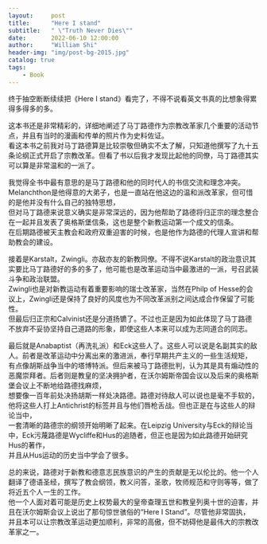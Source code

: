 ```yaml
---
layout:     post
title:      "Here I stand"
subtitle:   " \"Truth Never Dies\""
date:       2022-06-10 12:00:00
author:     "William Shi"
header-img: "img/post-bg-2015.jpg"
catalog: true
tags:
    - Book
---
```

终于抽空断断续续把《Here I stand》看完了，不得不说看英文书真的比想象得累得多得多的多。

这本书还是非常精彩的，详细地阐述了马丁路德作为宗教改革家几个重要的活动节点，并且有当时的漫画和传单的照片作为史料佐证。  
看这本书之前我对马丁路德算是比较崇敬但确实不太了解，只知道他撰写了九十五条论纲正式开启了宗教改革。但看了书以后我才发现比起他的同僚，马丁路德其实可以算是非常温和的一派了。

我觉得全书中最有意思的是马丁路德和他的同时代人的书信交流和理念冲突。Melanchthon是他得意的大弟子，也是一直站在他这边的温和派改革家，但可惜的是他并没有什么自己的独特思想，  
但对马丁路德来说意义确实是非常深远的，因为他帮助了路德将归正宗的理念整合在一起并且发表了奥格斯堡信条，这也是整个新教运动第一个成文的信条。  
在后期路德被天主教会和政府双重迫害的时候，也是他作为路德的代理人宣讲和帮助教会的建设。

接着是Karstalt，Zwingli。亦敌亦友的新教同僚。不得不说Karstalt的政治意识其实要比马丁路德好的多的多了，他可能也是改革运动当中最激进的一派，号召武装斗争和政治联盟。  
Zwingli也是对新教运动有着重要影响的瑞士改革家，当然在Philp of Hesse的会议上，Zwingli还是保持了良好的风度也为不同改革派别之间达成合作保留了可能性。  
但最后归正宗和Calvinist还是分道扬镳了。不过也正是因为如此体现了马丁路德不放弃不妥协坚持自己道路的形象，即使这些人本来可以成为志同道合的同志。

最后就是Anabaptist（再洗礼派）和Eck这些人了。这些人可以说是名副其实的敌人。前者是改革运动中分离出来的激进派，奉行早期共产主义的一些生活规矩，  
有点像胡斯战争当中的塔博特派。但后来被马丁路德批判，认为其是具有煽动性的恶魔崇拜者。后者则是教皇的坚决拥护者，在沃尔姆斯帝国会议以及后来的奥格斯堡会议上不断地给路德找麻烦，  
想要像一百年前处决扬胡斯一样处决路德。路德对待敌人可以说也是毫不手软的，他将这些人打上Antichrist的标签并且与他们唇枪舌战。但也正是在与这些人的辩论当中，  
一套清晰的路德宗的纲领开始明晰了起来。在Leipzig University与Eck的辩论当中，Eck污蔑路德是Wycliffe和Hus的追随者，但正也是因为如此路德开始研究Hus的著作，  
并且从Hus运动的历史当中学会了很多。

总的来说，路德对于新教和德意志民族意识的产生的贡献是无以伦比的。他一个人翻译了德语圣经，撰写了教会纲领，教义问答，圣歌，牧师规范和守则等等，做了将近五个人一生的工作。  
他一个人面对着可能是历史上权势最大的皇帝查理五世和教皇列奥十世的迫害，并且在沃尔姆斯会议上说出了那句惊世骇俗的“Here I Stand”。尽管他非常固执，  
并且本可以让宗教改革运动更加顺利，非常的高傲，但不妨碍他是最伟大的宗教改革家之一。
